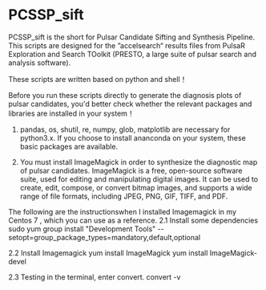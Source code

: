 # PCSSP_sift
PCSSP_sift is the short for Pulsar Candidate Sifting and Synthesis Pipeline. This scripts are designed for the ”accelsearch“ results files from PulsaR Exploration and Search TOolkit (PRESTO,  a large suite of pulsar search and analysis software).

These scripts are written based on python and shell！

Before you run these scripts directly to generate the diagnosis plots of pulsar candidates, you'd better check whether the relevant packages and libraries are installed in your system！
1. pandas, os, shutil, re, numpy, glob, matplotlib are necessary for python3.x.
If you choose to install ananconda on your system, these basic packages are available.

2. You must install ImageMagick in order to synthesize the diagnostic map of pulsar candidates.
ImageMagick is a free, open-source software suite, used for editing and manipulating digital images. It can be used to create, edit, compose, or convert bitmap images, and supports a wide range of file formats, including JPEG, PNG, GIF, TIFF, and PDF.

The following are the instructionswhen I installed Imagemagick in my Centos 7 , which you can use as a reference.
2.1 Install some dependencies
sudo yum group install "Development Tools" --setopt=group_package_types=mandatory,default,optional

2.2 Install Imagemagick
yum install ImageMagick
yum install ImageMagick-devel

2.3 Testing in the terminal, enter convert.
convert -v

